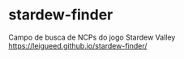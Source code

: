 # stardew-finder
Campo de busca de NCPs do jogo Stardew Valley 
https://leigueed.github.io/stardew-finder/

